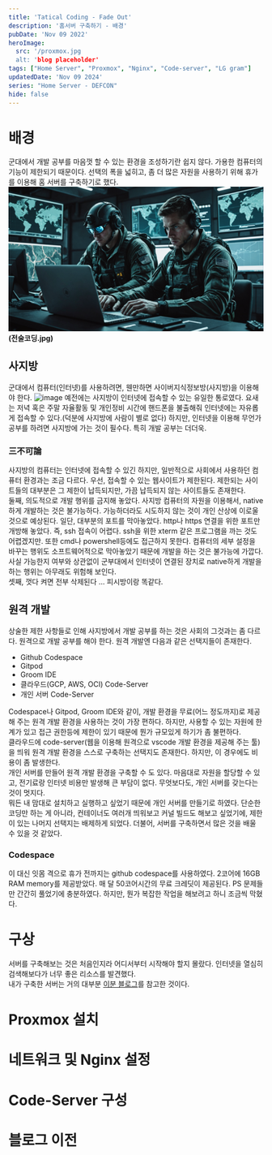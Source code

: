 ```yaml
---
title: 'Tatical Coding - Fade Out'
description: '홈서버 구축하기 - 배경'
pubDate: 'Nov 09 2022'
heroImage: 
  src: '/proxmox.jpg
  alt: 'blog placeholder'
tags: ["Home Server", "Proxmox", "Nginx", "Code-server", "LG gram"]
updatedDate: 'Nov 09 2024'
series: "Home Server - DEFCON"
hide: false
---
```


# 배경
군대에서 개발 공부를 마음껏 할 수 있는 환경을 조성하기란 쉽지 않다.
가용한 컴퓨터의 기능이 제한되기 때문이다.
선택의 폭을 넓히고, 좀 더 많은 자원을 사용하기 위해 휴가를 이용해 홈 서버를 구축하기로 했다.
![image](/astro/public/tactical_coding.jpg)
**(전술코딩.jpg)**

## 사지방
군대에서 컴퓨터(인터넷)를 사용하려면, 웬만하면 사이버지식정보방(사지방)을 이용해야 한다.
![image](https://pds.joongang.co.kr/news/component/htmlphoto_mmdata/201701/05/htm_2017010514497219662.jpg)
예전에는 사지방이 인터넷에 접속할 수 있는 유일한 통로였다.
요새는 저녁 혹은 주말 자율활동 및 개인정비 시간에 핸드폰을 불출해줘 인터넷에는 자유롭게 접속할 수 있다.(덕분에 사지방에 사람이 별로 없다)
하지만, 인터넷을 이용해 무언가 공부를 하려면 사지방에 가는 것이 필수다. 
특히 개발 공부는 더더욱. </br>
### 三不可論
사지방의 컴퓨터는 인터넷에 접속할 수 있긴 하지만, 일반적으로 사회에서 사용하던 컴퓨터 환경과는 조금 다르다.
우선, 접속할 수 있는 웹사이트가 제한된다.
제한되는 사이트들의 대부분은 그 제한이 납득되지만, 가끔 납득되지 않는 사이트들도 존재한다.</br>
둘째, 의도적으로 개발 행위를 금지해 놓았다.
사지방 컴퓨터의 자원을 이용해서, native하게 개발하는 것은 불가능하다.
가능하더라도 시도하지 않는 것이 개인 산상에 이로울 것으로 예상된다.
일단, 대부분의 포트를 막아놓았다. http나 https 연결을 위한 포트만 개방해 놓았다. 
즉, ssh 접속이 어렵다. ssh을 위한 xterm 같은 프로그램을 까는 것도 어렵겠지만.
또한 cmd나 powershell등에도 접근하지 못한다.
컴퓨터의 세부 설정을 바꾸는 행위도 소프트웨어적으로 막아놓았기 때문에 개발을 하는 것은 불가능에 가깝다. 
사실 가능한지 여부와 상관없이 군부대에서 인터넷이 연결된 장치로 native하게 개발을 하는 행위는 아무래도 위험해 보인다.</br>
셋째, 껏다 켜면 전부 삭제된다 ... 피시방이랑 똑같다.</br>

## 원격 개발

상술한 제한 사항들로 인해 사지방에서 개발 공부를 하는 것은 사회의 그것과는 좀 다르다. 
원격으로 개발 공부를 해야 한다. 
원격 개발엔 다음과 같은 선택지들이 존재한다.

* Github Codespace
* Gitpod
* Groom IDE
* 클라우드(GCP, AWS, OCI) Code-Server
* 개인 서버 Code-Server


Codespace나 Gitpod, Groom IDE와 같이, 개발 환경을 무료(어느 정도까지)로 제공해 주는 원격 개발 환경을 사용하는 것이 가장 편하다.
하지만, 사용할 수 있는 자원에 한계가 있고 접근 권한등에 제한이 있기 때문에 뭔가 규모있게 하기가 좀 불편하다.</br>
클라우드에 code-server(웹을 이용해 원격으로 vscode 개발 환경을 제공해 주는 툴)을 띄워 원격 개발 환경을 스스로 구축하는 선택지도 존재한다. 
하지만, 이 경우에도 비용이 좀 발생한다.</br>
개인 서버를 만들어 원격 개발 환경을 구축할 수 도 있다. 마음대로 자원을 할당할 수 있고, 전기료랑 인터넷 비용만 발생해 큰 부담이 없다. 무엇보다도, 개인 서버를 갖는다는 것이 멋지다.</br>
뭐든 내 맘대로 설치하고 실행하고 싶었기 때문에 개인 서버를 만들기로 하였다. 
단순한 코딩만 하는 게 아니라, 컨테이너도 여러개 띄워보고 커널 빌드도 해보고 싶었기에, 제한이 있는 나머지 선택지는 배제하게 되었다. 
더불어, 서버를 구축하면서 많은 것을 배울 수 있을 것 같았다.</br>

### Codespace

이 대신 잇몸 격으로 휴가 전까지는 github codespace를 사용하였다.
2코어에 16GB RAM memory를 제공받았다. 매 달 50코어시간의 무료 크레딧이 제공된다.
PS 문제들만 간간히 풀었기에 충분하였다.
하지만, 뭔가 복잡한 작업을 해보려고 하니 조금씩 막혔다.

# 구상

서버를 구축해보는 것은 처음인지라 어디서부터 시작해야 할지 몰랐다. 
인터넷을 열심히 검색해보다가 너무 좋은 리소스를 발견했다.</br>
내가 구축한 서버는 거의 대부분 [이분 블로그](https://velog.io/@minboykim/%EB%8D%94-%EC%9D%B4%EC%83%81-%ED%94%84%EB%A6%AC%ED%8B%B0%EC%96%B4%EB%8A%94-%EA%B7%B8%EB%A7%8C.-%EB%82%98%EB%A7%8C%EC%9D%98-%EC%82%AC%EC%84%A4-%ED%81%B4%EB%9D%BC%EC%9A%B0%EB%93%9C-%EA%B5%AC%EC%B6%95%ED%95%98%EA%B8%B0#%EB%82%B4%EB%B6%80%EB%A7%9D-%EA%B5%AC%EC%84%B1-%EB%B0%8F-%EC%99%B8%EB%B6%80-%EC%A0%91%EC%86%8D-%EC%84%A4%EC%A0%95)를 참고한 것이다.

# Proxmox 설치
# 네트워크 및 Nginx 설정
# Code-Server 구성
# 블로그 이전